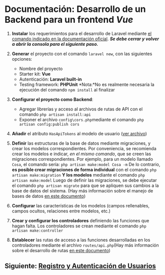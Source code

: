 # Documentación: Desarrollo de un Backend para un frontend _Vue_

1. **Instalar** los requerimientos para el desarrollo de Laravel mediante [el comando indicado en la documentación oficial](https://laravel.com/docs/12.x/installation). **_Se debe cerrar y volver a abrir la consola para el siguiente paso._**

2. **Generar** el proyecto con el comando `laravel new`, con las siguientes opciones:
   - Nombre del proyecto
   - Starter kit: **Vue**
   - Autenticación: **Laravel built-in**
   - Testing framework: **PHPUnit**
     *Nota:*No es realmente necesaria la ejecución del comando `npm install` al finalizar

3. **Configurar el proyecto como Backend**:
   - Agregar librerías y acceso al archivos de rutas de API con el comando `php artisan install:api`
   - Exponer el archivo `config\cors.php`mediante el comando `php artisan config:publish cors`

4. **Añadir** el atributo `HasApiTokens` al modelo de usuario ([ver archivo](../app/Models/User.php))

5. **Definir** las estructuras de la base de datos mediante migraciones, y crear los modelos correspondientes. Por conveniencia, se recomienda crear los modelos e indicar, _en el mismo comando_, que se creen las migraciones correspondientes.
   Por ejemplo, para un modelo llamado `Cosa`, el comando sería: `php artisan make:model Cosa -m`
   De lo contrario, **es posible crear migraciones de forma individual** con el comando `php artisan make:migration`
   **Y los modelos** mediante el comando `php artisan make:model`
   Luego de definir las migraciones, se debe ejecutar el comando `php artisan migrate` para que se apliquen sus cambios a la base de datos del sistema. (Hay más información sobre el manejo de bases de datos [en este documento](BasesDeDatosEnLaravel.md))

6. **Configurar** las características de los modelos (campos rellenables, campos ocultos, relaciones entre modelos, etc.)

7. **Crear y configurar los controladores** definiendo las funciones que hagan falta. Los controladores se crean mediante el comando `php artisan make:controller`

8. **Establecer** las rutas de acceso a las funciones desarrolladas en los controladores mediante el archivo `routes/api.php`(Hay más información sobre el desarrollo de rutas [en este documento](RutasDeLaravel.md))

## Siguiente: [Registro y Autenticación de Usuarios](RegistroYAutenticacionEnLaravel.md)
